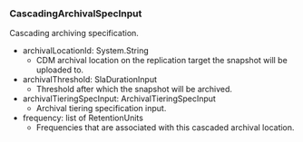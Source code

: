 ### CascadingArchivalSpecInput
Cascading archiving specification.

- archivalLocationId: System.String
  - CDM archival location on the replication target the snapshot will be uploaded to.
- archivalThreshold: SlaDurationInput
  - Threshold after which the snapshot will be archived.
- archivalTieringSpecInput: ArchivalTieringSpecInput
  - Archival tiering specification input.
- frequency: list of RetentionUnits
  - Frequencies that are associated with this cascaded archival location.
